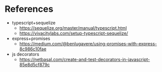 # References

* typescript+sequelize
  * https://sequelize.org/master/manual/typescript.html
  * https://vivacitylabs.com/setup-typescript-sequelize/
* express+promises
  * https://medium.com/@benlugavere/using-promises-with-express-8c986c10fae
* js decorators
  * https://netbasal.com/create-and-test-decorators-in-javascript-85e8d5cf879c